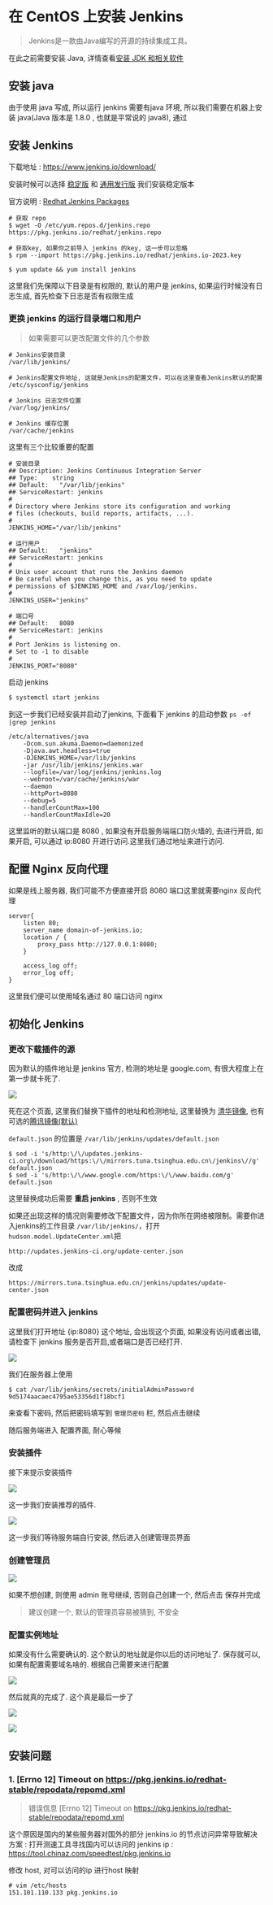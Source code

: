 # 在 CentOS 上安装 Jenkins

> Jenkins是一款由Java编写的开源的持续集成工具。
>

在此之前需要安装 Java, 详情查看[安装 JDK 和相关软件](../../java/tech/install.md)

## 安装 java

由于使用 java 写成, 所以运行 jenkins 需要有java 环境, 所以我们需要在机器上安装 java(Java 版本是 1.8.0 , 也就是平常说的 java8), 通过

## 安装 Jenkins

下载地址 : https://www.jenkins.io/download/

安装时候可以选择 [稳定版](https://pkg.jenkins.io/redhat-stable/) 和 [通用发行版](https://pkg.jenkins.io/redhat/)
我们安装稳定版本

官方说明 : [Redhat Jenkins Packages](https://pkg.origin.jenkins.io/redhat-stable/)

```shell
# 获取 repo
$ wget -O /etc/yum.repos.d/jenkins.repo https://pkg.jenkins.io/redhat/jenkins.repo

# 获取key, 如果你之前导入 jenkins 的key, 这一步可以忽略
$ rpm --import https://pkg.jenkins.io/redhat/jenkins.io-2023.key

$ yum update && yum install jenkins
```

这里我们先保障以下目录是有权限的, 默认的用户是 jenkins, 如果运行时候没有日志生成, 首先检查下日志是否有权限生成

### 更换 jenkins 的运行目录端口和用户

> 如果需要可以更改配置文件的几个参数
>

```
# Jenkins安装目录
/var/lib/jenkins/

# Jenkins配置文件地址, 这就是Jenkins的配置文件，可以在这里查看Jenkins默认的配置
/etc/sysconfig/jenkins

# Jenkins 日志文件位置
/var/log/jenkins/

# Jenkins 缓存位置
/var/cache/jenkins
```

这里有三个比较重要的配置

```
# 安装目录
## Description: Jenkins Continuous Integration Server
## Type:    string
## Default:   "/var/lib/jenkins"
## ServiceRestart: jenkins
#
# Directory where Jenkins store its configuration and working
# files (checkouts, build reports, artifacts, ...).
#
JENKINS_HOME="/var/lib/jenkins"

# 运行用户
## Default:   "jenkins"
## ServiceRestart: jenkins
#
# Unix user account that runs the Jenkins daemon
# Be careful when you change this, as you need to update
# permissions of $JENKINS_HOME and /var/log/jenkins.
#
JENKINS_USER="jenkins"

# 端口号
## Default:   8080
## ServiceRestart: jenkins
#
# Port Jenkins is listening on.
# Set to -1 to disable
#
JENKINS_PORT="8080"
```

启动 jenkins

```bash
$ systemctl start jenkins
```

到这一步我们已经安装并启动了jenkins, 下面看下 jenkins 的启动参数 `ps -ef |grep jenkins`

```
/etc/alternatives/java
    -Dcom.sun.akuma.Daemon=daemonized
    -Djava.awt.headless=true
    -DJENKINS_HOME=/var/lib/jenkins
    -jar /usr/lib/jenkins/jenkins.war
    --logfile=/var/log/jenkins/jenkins.log
    --webroot=/var/cache/jenkins/war
    --daemon
    --httpPort=8080
    --debug=5
    --handlerCountMax=100
    --handlerCountMaxIdle=20
```

这里监听的默认端口是 8080 , 如果没有开启服务端端口防火墙的, 去进行开启, 如果开启, 可以通过 ip:8080 开进行访问.这里我们通过地址来进行访问.

## 配置 Nginx 反向代理

如果是线上服务器, 我们可能不方便直接开启 8080 端口这里就需要nginx 反向代理

```
server{
    listen 80;
    server_name domain-of-jenkins.io;
    location / {
        proxy_pass http://127.0.0.1:8080;
    }

    access_log off;
    error_log off;
}
```

这里我们便可以使用域名通过 80 端口访问 nginx

## 初始化 Jenkins

### 更改下载插件的源

因为默认的插件地址是 jenkins 官方, 检测的地址是 google.com, 有很大程度上在第一步就卡死了.

![](https://file.wulicode.com/doc/20230621/1687334405642.png)

死在这个页面, 这里我们替换下插件的地址和检测地址, 这里替换为 [清华镜像](https://mirrors.tuna.tsinghua.edu.cn/jenkins/),
也有可选的[腾讯镜像(默认)](https://mirrors.cloud.tencent.com/jenkins/)

`default.json` 的位置是 `/var/lib/jenkins/updates/default.json`

```
$ sed -i 's/http:\/\/updates.jenkins-ci.org\/download/https:\/\/mirrors.tuna.tsinghua.edu.cn\/jenkins\//g' default.json
$ sed -i 's/http:\/\/www.google.com/https:\/\/www.baidu.com/g' default.json
```

这里替换成功后需要 **重启 jenkins** , 否则不生效

如果还出现这样的情况则需要修改下配置文件，因为你所在网络被限制。需要你进入jenkins的工作目录 `/var/lib/jenkins/`，打开 `hudson.model.UpdateCenter.xml`把

```
http://updates.jenkins-ci.org/update-center.json
```

改成

```
https://mirrors.tuna.tsinghua.edu.cn/jenkins/updates/update-center.json
```

### 配置密码并进入 jenkins

这里我们打开地址 {ip:8080} 这个地址, 会出现这个页面, 如果没有访问或者出错, 请检查下 jenkins 服务是否开启,或者端口是否已经打开.

![](https://file.wulicode.com/doc/20230621/1687334435345.png)

我们在服务器上使用

```
$ cat /var/lib/jenkins/secrets/initialAdminPassword
9d5174aacaec4795ae53356d1f18bcf1
```

来查看下密码, 然后把密码填写到 `管理员密码` 栏, 然后点击继续

随后服务端进入 配置界面, 耐心等候

### 安装插件

接下来提示安装插件

![](https://file.wulicode.com/doc/20230621/1687334455892.png)

这一步我们安装推荐的插件.

![](https://file.wulicode.com/yuque/202208/04/14/504202osZUs7.jpeg)

这一步我们等待服务端自行安装, 然后进入创建管理员界面

### 创建管理员

![](https://file.wulicode.com/yuque/202208/04/14/50427y0KFksx.jpeg)

如果不想创建, 则使用 admin 账号继续, 否则自己创建一个, 然后点击 保存并完成

> 建议创建一个, 默认的管理员容易被猜到, 不安全
>

### 配置实例地址

如果没有什么需要确认的. 这个默认的地址就是你以后的访问地址了. 保存就可以, 如果有配置需要域名啥的. 根据自己需要来进行配置

![](https://file.wulicode.com/yuque/202208/04/14/50430IAzlEwH.jpeg)

然后就真的完成了. 这个真是最后一步了

![](https://file.wulicode.com/yuque/202208/04/14/50438pQlEqn5.jpeg)

![](https://file.wulicode.com/yuque/202208/04/14/50430QsGtRru.jpeg)

## 安装问题

### 1. [Errno 12] Timeout on https://pkg.jenkins.io/redhat-stable/repodata/repomd.xml

> 错误信息 [Errno 12] Timeout on https://pkg.jenkins.io/redhat-stable/repodata/repomd.xml


这个原因是国内的某些服务器对国外的部分 jenkins.io 的节点访问异常导致解决方案 : 打开测速工具寻找国内可以访问的 jenkins
ip : https://tool.chinaz.com/speedtest/pkg.jenkins.io

修改 host, 对可以访问的ip 进行host 映射

```
# vim /etc/hosts
151.101.110.133 pkg.jenkins.io
```